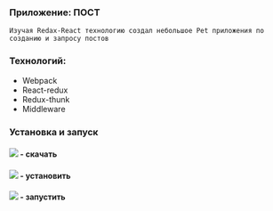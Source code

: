 ### Приложение: ПОСТ

`````
Изучая Redax-React технологию создал небольшое Pet приложения по созданию и запросу постов
`````

### Технологий:
* Webpack
* React-redux
* Redux-thunk
* Middleware

### Установка и запуск

#### ![](https://img.shields.io/badge/-git%20clone-red) - скачать
#### ![](https://img.shields.io/badge/-npm%20i-yellow) - установить
#### ![](https://img.shields.io/badge/-npm%20start-green) - запустить
